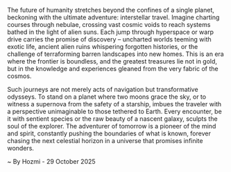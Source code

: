 
The future of humanity stretches beyond the confines of a single planet, beckoning with the ultimate adventure: interstellar travel. Imagine charting courses through nebulae, crossing vast cosmic voids to reach systems bathed in the light of alien suns. Each jump through hyperspace or warp drive carries the promise of discovery – uncharted worlds teeming with exotic life, ancient alien ruins whispering forgotten histories, or the challenge of terraforming barren landscapes into new homes. This is an era where the frontier is boundless, and the greatest treasures lie not in gold, but in the knowledge and experiences gleaned from the very fabric of the cosmos.

Such journeys are not merely acts of navigation but transformative odysseys. To stand on a planet where two moons grace the sky, or to witness a supernova from the safety of a starship, imbues the traveler with a perspective unimaginable to those tethered to Earth. Every encounter, be it with sentient species or the raw beauty of a nascent galaxy, sculpts the soul of the explorer. The adventurer of tomorrow is a pioneer of the mind and spirit, constantly pushing the boundaries of what is known, forever chasing the next celestial horizon in a universe that promises infinite wonders.

~ By Hozmi - 29 October 2025
